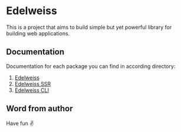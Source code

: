 # Edelweiss

This is a project that aims to build simple but yet powerful library for building web applications.

## Documentation

Documentation for each package you can find in according directory:

1. [Edelweiss](./packages/edelweiss)
2. [Edelweiss SSR](./packages/edelweiss-ssr)
3. [Edelweiss CLI](./packages/edelweiss-cli)

## Word from author

Have fun ✌️
